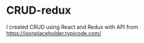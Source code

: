 # CRUD-redux


I created CRUD using React and Redux with API from https://jsonplaceholder.typicode.com/
